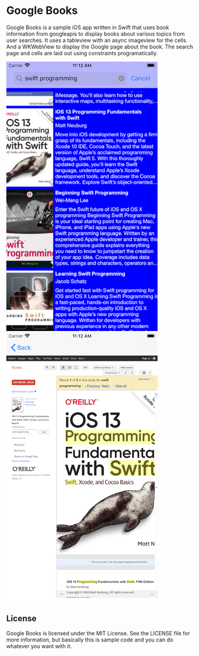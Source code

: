 # Google Books

Google Books is a sample iOS app written in Swift that uses book information from googleapis to display books about various topics from user searches. It uses a tableview with an async imageview for the cells. And a WKWebView to display the Google page about the book. The search page and cells are laid out using constraints programatically.



<img src="Screenshot.png" style="margin-right: 60px;">
<img src="Screenshot2.png">



## License

Google Books is licensed under the MIT License. See the LICENSE file for more information, but basically this is sample code and you can do whatever you want with it.